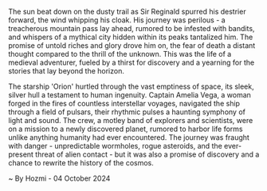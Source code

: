 
The sun beat down on the dusty trail as Sir Reginald spurred his destrier forward, the wind whipping his cloak. His journey was perilous - a treacherous mountain pass lay ahead, rumored to be infested with bandits, and whispers of a mythical city hidden within its peaks tantalized him. The promise of untold riches and glory drove him on, the fear of death a distant thought compared to the thrill of the unknown. This was the life of a medieval adventurer, fueled by a thirst for discovery and a yearning for the stories that lay beyond the horizon.

The starship 'Orion' hurtled through the vast emptiness of space, its sleek, silver hull a testament to human ingenuity. Captain Amelia Vega, a woman forged in the fires of countless interstellar voyages, navigated the ship through a field of pulsars, their rhythmic pulses a haunting symphony of light and sound. The crew, a motley band of explorers and scientists, were on a mission to a newly discovered planet, rumored to harbor life forms unlike anything humanity had ever encountered. The journey was fraught with danger - unpredictable wormholes, rogue asteroids, and the ever-present threat of alien contact - but it was also a promise of discovery and a chance to rewrite the history of the cosmos. 

~ By Hozmi - 04 October 2024
